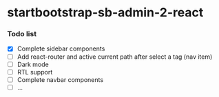 # startbootstrap-sb-admin-2-react

### Todo list
- [x] Complete sidebar components
- [ ] Add react-router and active current path after select a tag (nav item)
- [ ] Dark mode
- [ ] RTL support
- [ ] Complete navbar components
- [ ] ...